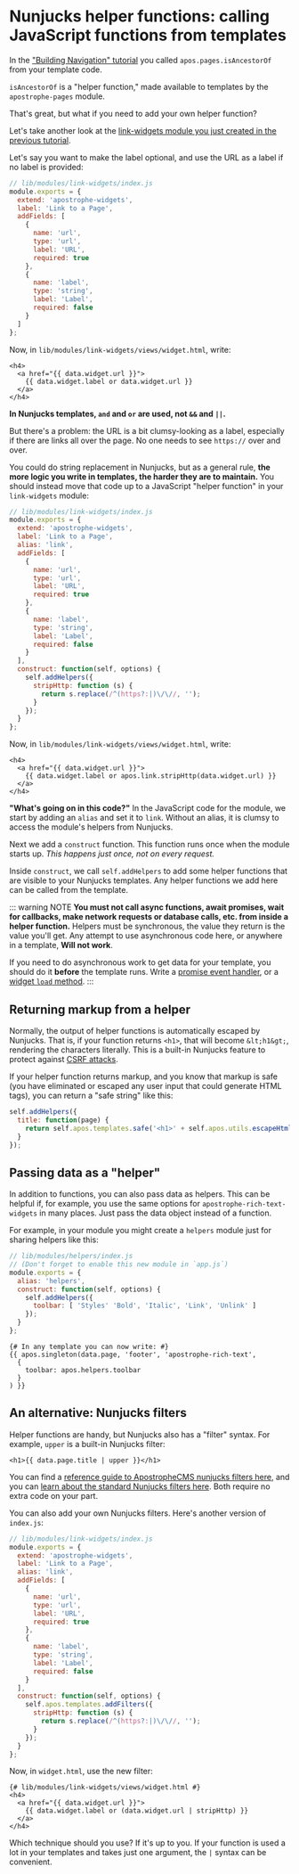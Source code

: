 # Nunjucks helper functions: calling JavaScript functions from templates

In the ["Building Navigation" tutorial](/tutorials/core-concepts/pages-and-navigation/connecting-pages.md) you called `apos.pages.isAncestorOf` from your template code.

`isAncestorOf` is a "helper function," made available to templates by the `apostrophe-pages` module.

That's great, but what if you need to add your own helper function?

Let's take another look at the [link-widgets module you just created in the previous tutorial](/tutorials/core-concepts/editable-content-on-pages/custom-widgets.md).

Let's say you want to make the label optional, and use the URL as a label if no label is provided:


```javascript
// lib/modules/link-widgets/index.js
module.exports = {
  extend: 'apostrophe-widgets',
  label: 'Link to a Page',
  addFields: [
    {
      name: 'url',
      type: 'url',
      label: 'URL',
      required: true
    },
    {
      name: 'label',
      type: 'string',
      label: 'Label',
      required: false
    }
  ]
};
```

Now, in `lib/modules/link-widgets/views/widget.html`, write:


```django
<h4>
  <a href="{{ data.widget.url }}">
    {{ data.widget.label or data.widget.url }}
  </a>
</h4>
```

**In Nunjucks templates, `and` and `or` are used, not `&&` and `||`.**

But there's a problem: the URL is a bit clumsy-looking as a label, especially if there are links all over the page. No one needs to see `https://` over and over.

You could do string replacement in Nunjucks, but as a general rule, **the more logic you write in templates, the harder they are to maintain.** You should instead move that code up to a JavaScript "helper function" in your `link-widgets` module:


```javascript
// lib/modules/link-widgets/index.js
module.exports = {
  extend: 'apostrophe-widgets',
  label: 'Link to a Page',
  alias: 'link',
  addFields: [
    {
      name: 'url',
      type: 'url',
      label: 'URL',
      required: true
    },
    {
      name: 'label',
      type: 'string',
      label: 'Label',
      required: false
    }
  ],
  construct: function(self, options) {
    self.addHelpers({
      stripHttp: function (s) {
        return s.replace(/^(https?:|)\/\//, '');
      }
    });
  }
};
```

Now, in `lib/modules/link-widgets/views/widget.html`, write:


```django
<h4>
  <a href="{{ data.widget.url }}">
    {{ data.widget.label or apos.link.stripHttp(data.widget.url) }}
  </a>
</h4>
```

**"What's going on in this code?"** In the JavaScript code for the module, we start by adding an `alias` and set it to `link`. Without an alias, it is clumsy to access the module's helpers from Nunjucks.

Next we add a `construct` function. This function runs once when the module starts up. *This happens just once, not on every request.*

Inside `construct`, we call `self.addHelpers` to add some helper functions that are visible to your Nunjucks templates. Any helper functions we add here can be called from the template.

::: warning NOTE
**You must not call async functions, await promises, wait for callbacks, make network requests or database calls, etc. from inside a helper function.** Helpers must be synchronous, the value they return is the value you'll get.  Any attempt to use asynchronous code here, or anywhere in a template, **Will not work**.

If you need to do asynchronous work to get data for your template, you should do it **before** the template runs. Write a [promise event handler](/tutorials/advanced-development/promise-events/promise-events.md), or a [widget `load` method](/tutorials/advanced-development/how-apostrophe-handles-requests.md#widget-loaders).
:::

## Returning markup from a helper

Normally, the output of helper functions is automatically escaped by Nunjucks. That is, if your function returns `<h1>`, that will become `&lt;h1&gt;`, rendering the characters literally. This is a built-in Nunjucks feature to protect against [CSRF attacks](https://www.owasp.org/index.php/Cross-Site_Request_Forgery).

If your helper function returns markup, and you know that markup is safe (you have eliminated or escaped any user input that could generate HTML tags), you can return a "safe string" like this:

```javascript
self.addHelpers({
  title: function(page) {
    return self.apos.templates.safe('<h1>' + self.apos.utils.escapeHtml(page.title) + '</h1>');
  }
});
```

## Passing data as a "helper"

In addition to functions, you can also pass data as helpers. This can be helpful if, for example, you use the same options for `apostrophe-rich-text-widgets` in many places. Just pass the data object instead of a function.

For example, in your module you might create a `helpers` module just for sharing helpers like this:


```javascript
// lib/modules/helpers/index.js
// (Don't forget to enable this new module in `app.js`)
module.exports = {
  alias: 'helpers',
  construct: function(self, options) {
    self.addHelpers({
      toolbar: [ 'Styles' 'Bold', 'Italic', 'Link', 'Unlink' ]
    });
  }
};
```


```django
{# In any template you can now write: #}
{{ apos.singleton(data.page, 'footer', 'apostrophe-rich-text',
  {
    toolbar: apos.helpers.toolbar
  }
) }}
```

## An alternative: Nunjucks filters

Helper functions are handy, but Nunjucks also has a "filter" syntax. For example, `upper` is a built-in Nunjucks filter:

```django
<h1>{{ data.page.title | upper }}</h1>
```

You can find a [reference guide to ApostropheCMS nunjucks filters here](https://docs.apostrophecms.org/apostrophe/other/nunjucks-filters), and you can [learn about the standard Nunjucks filters here](https://mozilla.github.io/nunjucks/templating.html#builtin-filters). Both require no extra code on your part.

You can also add your own Nunjucks filters. Here's another version of `index.js`:


```javascript
// lib/modules/link-widgets/index.js
module.exports = {
  extend: 'apostrophe-widgets',
  label: 'Link to a Page',
  alias: 'link',
  addFields: [
    {
      name: 'url',
      type: 'url',
      label: 'URL',
      required: true
    },
    {
      name: 'label',
      type: 'string',
      label: 'Label',
      required: false
    }
  ],
  construct: function(self, options) {
    self.apos.templates.addFilters({
      stripHttp: function (s) {
        return s.replace(/^(https?:|)\/\//, '');
      }
    });
  }
};
```

Now, in `widget.html`, use the new filter:


```django
{# lib/modules/link-widgets/views/widget.html #}
<h4>
  <a href="{{ data.widget.url }}">
    {{ data.widget.label or (data.widget.url | stripHttp) }}
  </a>
</h4>
```

Which technique should you use? If it's up to you. If your function is used a lot in your templates and takes just one argument, the `|` syntax can be convenient.

